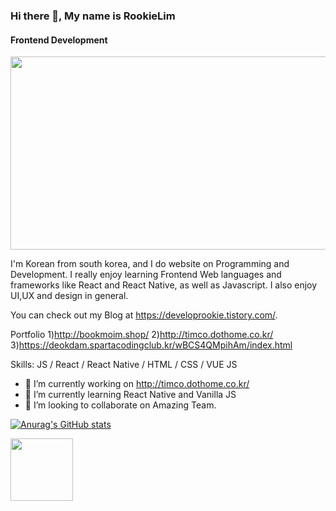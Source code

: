 ### Hi there 👋, My name is RookieLim
#### Frontend Development

<img src="https://user-images.githubusercontent.com/85553325/155725730-60d4a92c-4c1d-4f2a-8116-262c38262351.jpg" width="550px" height="309px">

I'm Korean from south korea, and I do website on Programming and Development.
I really enjoy learning Frontend Web languages and frameworks like 
React and React Native, as well as Javascript.
I also enjoy UI,UX and design in general.

You can check out my Blog at https://developrookie.tistory.com/.

Portfolio
1)http://bookmoim.shop/
2)http://timco.dothome.co.kr/
3)https://deokdam.spartacodingclub.kr/wBCS4QMpihAm/index.html

Skills: JS / React / React Native / HTML / CSS / VUE JS

- 🔭 I’m currently working on http://timco.dothome.co.kr/ 
- 🌱 I’m currently learning React Native and Vanilla JS 
- 👯 I’m looking to collaborate on Amazing Team. 

[![Anurag's GitHub stats](https://github-readme-stats.vercel.app/api?username=RookieLim)](https://github.com/anuraghazra/github-readme-stats)

<img src="https://user-images.githubusercontent.com/85553325/155725792-ac9e06df-119b-4547-b825-219d3ef56c6c.jpg" width="100px" height="100px">
 

